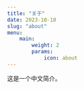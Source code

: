 ```yaml
---
title: "关于"
date: 2023-10-10
slug: "about"
menu:
    main:
        weight: 2
        params: 
            icon: about
---
```


这是一个中文简介。